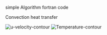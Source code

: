 simple Algorithm fortran code

Convection heat transfer

![u-velocity-contour](https://github.com/user-attachments/assets/ba858d78-a8fa-4bcd-8794-2a093be067f5)
![Temperature-contour](https://github.com/user-attachments/assets/eb4a8b84-fef0-4c68-84d0-d5bead7de4d9)
